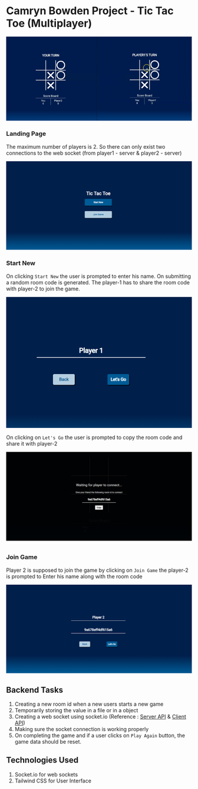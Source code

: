 # Camryn Bowden Project - Tic Tac Toe (Multiplayer)
![main image](https://raw.githubusercontent.com/codedamn-projects/Tic-Tac-Toe-Multiplayer/master/designs/cover-image.png)

### Landing Page 
The maximum number of players is 2. So there can only exist two connections to the web socket (from player1 - server & player2 - server)

![home page](https://raw.githubusercontent.com/codedamn-projects/Tic-Tac-Toe-Multiplayer/master/designs/Landing%20Page%20%5BDesktop%5D.png)


### Start New
On clicking `Start New` the user is prompted to enter his name. On submitting a random room code is generated. The player-1 has to share the room code with player-2 to join the game. 

![name prompt](https://raw.githubusercontent.com/codedamn-projects/Tic-Tac-Toe-Multiplayer/master/designs/Player%201%20-%20Details.png)

On clicking on `Let's Go` the user is prompted to copy the room code and share it with player-2

![room code prompt](https://raw.githubusercontent.com/codedamn-projects/Tic-Tac-Toe-Multiplayer/master/designs/Player%201%20-%20Prompt.png)

### Join Game
Player 2 is supposed to join the game by clicking on `Join Game` the player-2 is prompted to Enter his name along with the room code

![Join Game for player 2](https://raw.githubusercontent.com/codedamn-projects/Tic-Tac-Toe-Multiplayer/master/designs/Player%202%20-%20Join%20Prompt.png)

## Backend Tasks

1. Creating a new room id when a new users starts a new game 
2. Temporarily storing the value in a file or in a object
3. Creating a web socket using socket.io (Reference : [Server API](https://socket.io/docs/v4/server-api/) & [Client API](https://socket.io/docs/v4/client-api/))
4. Making sure the socket connection is working properly
5. On completing the game and if a user clicks on `Play Again` button, the game data should be reset. 

## Technologies Used

1. Socket.io for web sockets
2. Tailwind CSS for User Interface
